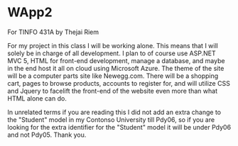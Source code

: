 # WApp2
For TINFO 431A by Thejai Riem

For my project in this class I will be working alone. This means that I will solely be in charge of all development. I plan to of course use ASP.NET MVC 5, HTML for front-end development, manage a database, and maybe in the end host it all on cloud using Microsoft Azure. The theme of the site will be a computer parts site like Newegg.com. There will be a shopping cart, pages to browse products, accounts to register for, and will utilize CSS and Jquery to facelift the front-end of the website even more than what HTML alone can do.

In unrelated terms if you are reading this I did not add an extra change to the "Student" model in my Contonso  University till Pdy06, so if you are looking for the extra identifier for the "Student" model it will be under Pdy06 and not Pdy05. Thank you.
